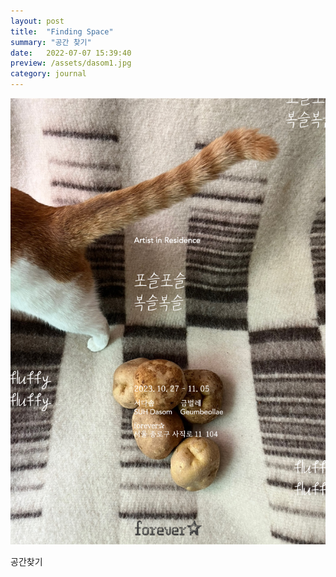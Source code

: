 ```yaml
---
layout: post
title:  "Finding Space"
summary: "공간 찾기"
date:   2022-07-07 15:39:40
preview: /assets/dasom1.jpg
category: journal
---
```

 
![Picture 1](/assets/dasom.jpg)
 
 공간찾기 